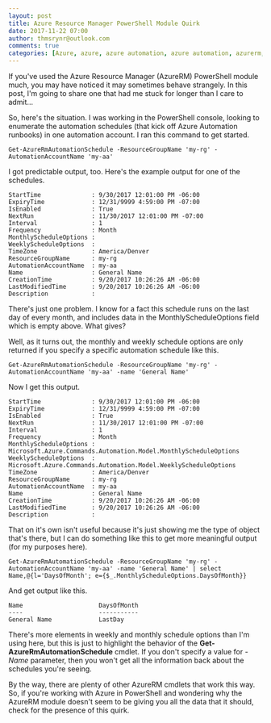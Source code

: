 ```yaml
---
layout: post
title: Azure Resource Manager PowerShell Module Quirk
date: 2017-11-22 07:00
author: thmsrynr@outlook.com
comments: true
categories: [Azure, azure, azure automation, azure automation, azurerm, PowerShell, powershell]
---
```

If you've used the Azure Resource Manager (AzureRM) PowerShell module much, you may have noticed it may sometimes behave strangely. In this post, I'm going to share one that had me stuck for longer than I care to admit...

<!--more-->

So, here's the situation. I was working in the PowerShell console, looking to enumerate the automation schedules (that kick off Azure Automation runbooks) in one automation account. I ran this command to get started.

```
Get-AzureRmAutomationSchedule -ResourceGroupName 'my-rg' -AutomationAccountName 'my-aa'
```

I got predictable output, too. Here's the example output for one of the schedules.

```
StartTime              : 9/30/2017 12:01:00 PM -06:00
ExpiryTime             : 12/31/9999 4:59:00 PM -07:00
IsEnabled              : True
NextRun                : 11/30/2017 12:01:00 PM -07:00
Interval               : 1
Frequency              : Month
MonthlyScheduleOptions :
WeeklyScheduleOptions  :
TimeZone               : America/Denver
ResourceGroupName      : my-rg
AutomationAccountName  : my-aa
Name                   : General Name
CreationTime           : 9/20/2017 10:26:26 AM -06:00
LastModifiedTime       : 9/20/2017 10:26:26 AM -06:00
Description            :
```

There's just one problem. I know for a fact this schedule runs on the last day of every month, and includes data in the MonthlyScheduleOptions field which is empty above. What gives?

Well, as it turns out, the monthly and weekly schedule options are only returned if you specify a specific automation schedule like this.

```
Get-AzureRmAutomationSchedule -ResourceGroupName 'my-rg' -AutomationAccountName 'my-aa' -name 'General Name'
```

Now I get this output.

```
StartTime              : 9/30/2017 12:01:00 PM -06:00
ExpiryTime             : 12/31/9999 4:59:00 PM -07:00
IsEnabled              : True
NextRun                : 11/30/2017 12:01:00 PM -07:00
Interval               : 1
Frequency              : Month
MonthlyScheduleOptions : Microsoft.Azure.Commands.Automation.Model.MonthlyScheduleOptions
WeeklyScheduleOptions  : Microsoft.Azure.Commands.Automation.Model.WeeklyScheduleOptions
TimeZone               : America/Denver
ResourceGroupName      : my-rg
AutomationAccountName  : my-aa
Name                   : General Name
CreationTime           : 9/20/2017 10:26:26 AM -06:00
LastModifiedTime       : 9/20/2017 10:26:26 AM -06:00
Description            :
```

That on it's own isn't useful because it's just showing me the type of object that's there, but I can do something like this to get more meaningful output (for my purposes here).

```
Get-AzureRmAutomationSchedule -ResourceGroupName 'my-rg' -AutomationAccountName 'my-aa' -name 'General Name' | select Name,@{l='DaysOfMonth'; e={$_.MonthlyScheduleOptions.DaysOfMonth}}
```

And get output like this.

```
Name                     DaysOfMonth
----                     -----------
General Name             LastDay
```

There's more elements in weekly and monthly schedule options than I'm using here, but this is just to highlight the behavior of the <strong>Get-AzureRmAutomationSchedule</strong> cmdlet. If you don't specify a value for <em>-Name</em> parameter, then you won't get all the information back about the schedules you're seeing.

By the way, there are plenty of other AzureRM cmdlets that work this way. So, if you're working with Azure in PowerShell and wondering why the AzureRM module doesn't seem to be giving you all the data that it should, check for the presence of this quirk.
